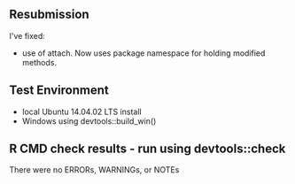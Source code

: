 ## Resubmission
I've fixed:
* use of attach. Now uses package namespace for holding modified methods.
  

## Test Environment
* local Ubuntu 14.04.02 LTS install
* Windows using devtools::build_win()

## R CMD check results - run using devtools::check
There were no ERRORs, WARNINGs, or NOTEs


  